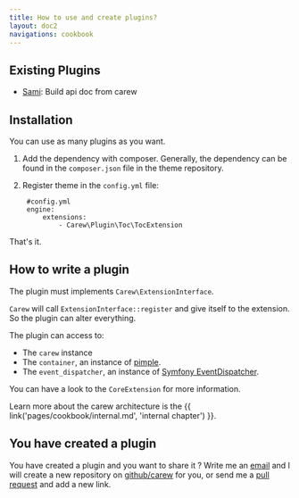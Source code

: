 ```yaml
---
title: How to use and create plugins?
layout: doc2
navigations: cookbook
---
```


Existing Plugins
----------------

* [Sami](https://github.com/carew/plugin-sami#readme): Build api doc from carew

Installation
------------

You can use as many plugins as you want.

1. Add the dependency with composer. Generally, the dependency can be found in
the `composer.json` file in the theme repository.

1. Register theme in the `config.yml` file:

        #config.yml
        engine:
            extensions:
                - Carew\Plugin\Toc\TocExtension

That's it.

How to write a plugin
---------------------

The plugin must implements `Carew\ExtensionInterface`.

`Carew` will call `ExtensionInterface::register` and give itself
to the extension. So the plugin can alter everything.

The plugin can access to:

* The `carew` instance
* The `container`, an instance of [pimple](http://pimple.sensiolabs.org/).
* The `event_dispatcher`, an instance of [Symfony EventDispatcher](https://github.com/symfony/EventDispatcher).

You can have a look to the `CoreExtension` for more information.

Learn more about the carew architecture is the {{ link('pages/cookbook/internal.md',
'internal chapter') }}.

You have created a plugin
-------------------------

You have created a plugin and you want to share it ?
Write me an [email](mailto:lyrixx@lyrixx.info) and I will create a new
repository on [github/carew](https://github.com/carew) for you, or send me a
[pull request](https://github.com/carew/carew.github.com/edit/master/_carew/pages/cookbook/plugins.md)
and add a new link.
